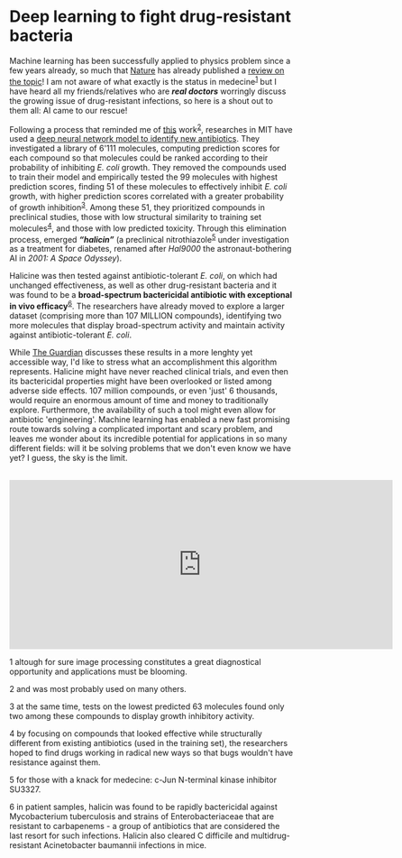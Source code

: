 # Deep learning to fight drug-resistant bacteria

Machine learning has been successfully applied to physics problem since a few years already, 
so much that [Nature](https://www.nature.com/) has already published a 
[review on the topic](https://www.nature.com/articles/s41524-019-0221-0)! 
I am not aware of what exactly is the status in medecine<sup>[1](#myfootnote1)</sup> but I have heard all my friends/relatives 
who are ***real doctors*** worringly discuss the growing issue of drug-resistant infections, so here is a shout out to them all: AI came to our rescue!

Following a process that reminded me of [this](https://www.researchgate.net/publication/334209824_Unsupervised_word_embeddings_capture_latent_knowledge_from_materials_science_literature) work<sup>[2](#myfootnote2)</sup>, researches in MIT have used a [deep neural network model to identify new antibiotics](https://www.cell.com/cell/fulltext/S0092-8674(20)30102-1).
They investigated a library of 6'111 molecules, computing prediction scores for each compound so that molecules could be ranked according to their probability of inhibiting *E. coli* growth. 
They removed the compounds used to train their model and empirically tested the 99 molecules with highest prediction scores, finding 51 of these molecules to effectively inhibit *E. coli* growth, with higher prediction scores correlated with a greater probability of growth inhibition<sup>[3](#myfootnote3)</sup>.
Among these 51, they prioritized compounds in preclinical studies, those with low structural similarity to training set molecules<sup>[4](#myfootnote4)</sup>, and those with low predicted toxicity. 
Through this elimination process, emerged ***“halicin”*** (a preclinical nitrothiazole<sup>[5](#myfootnote5)</sup> under investigation as a treatment for diabetes, renamed after *Hal9000* the astronaut-bothering AI in *2001: A Space Odyssey*). 

Halicine was then tested against antibiotic-tolerant *E. coli*, on which had unchanged effectiveness, as well as other drug-resistant bacteria and it was found to be a **broad-spectrum bactericidal antibiotic with exceptional in vivo efficacy**<sup>[6](#myfootnote6)</sup>.
The researchers have already moved to explore a larger dataset (comprising more than 107 MILLION compounds), identifying two more molecules that display broad-spectrum activity and maintain activity against antibiotic-tolerant *E. coli*. 

While [The Guardian](https://www.theguardian.com/society/2020/feb/20/antibiotic-that-kills-drug-resistant-bacteria-discovered-through-ai) discusses these results in a more lenghty yet accessible way, I'd like to stress what an accomplishment this algorithm represents. 
Halicine might have never reached clinical trials, and even then its bactericidal properties might have been overlooked or listed among adverse side effects. 
107 million compounds, or even 'just' 6 thousands, would require an enormous amount of time and money to traditionally explore. 
Furthermore, the availability of such a tool might even allow for antibiotic 'engineering'.
Machine learning has enabled a new fast promising route towards solving a complicated important and scary problem, and leaves me wonder about its incredible potential for applications in so many different fields: will it be solving problems that we don't even know we have yet? I guess, the sky is the limit.
 
   <br>

<iframe width="680" height="300"  src="https://www.youtube.com/embed/xZbcwi7SfZE" frameborder="0" allow="accelerometer; autoplay; encrypted-media; gyroscope; picture-in-picture" allowfullscreen></iframe>
 
   <br>

<a name="myfootnote1">1</a> altough for sure image processing constitutes a great diagnostical opportunity and applications must be blooming.

<a name="myfootnote2">2</a> and was most probably used on many others.

<a name="myfootnote3">3</a> at the same time, tests on the lowest predicted 63 molecules found only two among these compounds to display growth inhibitory activity.

<a name="myfootnote4">4</a> by focusing on compounds that looked effective while structurally different from existing antibiotics (used in the training set), the researchers hoped to find drugs working in radical new ways so that bugs wouldn't have resistance against them.

<a name="myfootnote5">5</a> for those with a knack for medecine: c-Jun N-terminal kinase inhibitor SU3327.


<a name="myfootnote6">6</a> in patient samples, halicin was found to be rapidly bactericidal against Mycobacterium tuberculosis and strains of Enterobacteriaceae that are resistant to carbapenems - a group of antibiotics that are considered the last resort for such infections. Halicin also cleared C difficile and multidrug-resistant Acinetobacter baumannii infections in mice.
